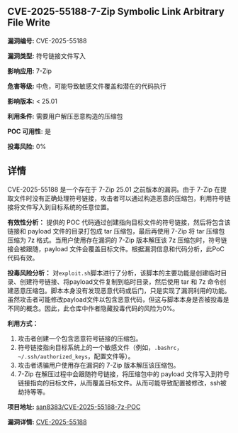 ## CVE-2025-55188-7-Zip Symbolic Link Arbitrary File Write

**漏洞编号:** CVE-2025-55188

**漏洞类型:** 符号链接文件写入

**影响应用:** 7-Zip

**危害等级:** 中危，可能导致敏感文件覆盖和潜在的代码执行

**影响版本:** < 25.01

**利用条件:** 需要用户解压恶意构造的压缩包

**POC 可用性:** 是

**投毒风险:** 0%

## 详情

CVE-2025-55188 是一个存在于 7-Zip 25.01 之前版本的漏洞。由于 7-Zip 在提取文件时没有正确处理符号链接，攻击者可以通过构造恶意的压缩包，利用符号链接将文件写入到目标系统的任意位置。

**有效性分析：**
提供的 POC 代码通过创建指向目标文件的符号链接，然后将包含该链接和 payload 文件的目录打包成 tar 压缩包，最后再使用 7-Zip 将 tar 压缩包压缩为 7z 格式。当用户使用存在漏洞的 7-Zip 版本解压该 7z 压缩包时，符号链接会被跟随，payload 文件会覆盖目标文件。根据漏洞信息和代码分析，此PoC代码有效。

**投毒风险分析：**
对`exploit.sh`脚本进行了分析，该脚本的主要功能是创建临时目录、创建符号链接、将payload文件复制到临时目录，然后使用 tar 和 7z 命令创建恶意压缩包。脚本本身没有发现恶意代码或后门，只是实现了漏洞利用的功能。虽然攻击者可能修改payload文件以包含恶意代码，但这与脚本本身是否被投毒是不同的概念。因此，此仓库中作者隐藏投毒代码的风险为0%。

**利用方式：**
1.  攻击者创建一个包含恶意符号链接的压缩包。
2.  符号链接指向目标系统上的一个敏感文件（例如，`.bashrc`，`~/.ssh/authorized_keys`，配置文件等）。
3.  攻击者诱骗用户使用存在漏洞的 7-Zip 版本解压该压缩包。
4.  7-Zip 在解压过程中会跟随符号链接，将压缩包中的 payload 文件写入到符号链接指向的目标文件，从而覆盖目标文件。从而可能导致配置被修改，ssh被劫持等等。

**项目地址:** [san8383/CVE-2025-55188-7z-POC](https://github.com/san8383/CVE-2025-55188-7z-POC)

**漏洞详情:** [CVE-2025-55188](https://nvd.nist.gov/vuln/detail/CVE-2025-55188)